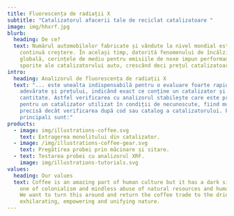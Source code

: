 ```yaml
---
title: Fluorescența de radiații X
subtitle: "Catalizatorul afacerii tale de reciclat catalizatoare "
image: img/hhxrf.jpg
blurb:
  heading: De ce?
  text: Numărul automobilelor fabricate și vândute la nivel mondial este în
    continuă creștere. În același timp, datorită fenomenului de încălzire
    globală, cerințele de mediu pentru emisiile de noxe impun performanțe
    sporite ale catalizatorului auto, crescând deci prețul catalizatoarelor.
intro:
  heading: Analizorul de fluorescența de radiații X
  text: "... este unealta indispensabilă pentru o evaluare foarte rapidă a valorii
    adevărate și prețului, indicând exact ce conține un catalizator și în ce
    cantitate. Astfel verificarea cu analizorul stabilește care este prețul real
    pentru un catalizator utilizat în condiții de necunoscute, fiind mult mai
    precisă decât verificarea după cod sau catalog a catalizatorului. Pașii
    principali sunt:"
products:
  - image: img/illustrations-coffee.svg
    text: Extragerea monolitului din catalizator.
  - image: /img/illustrations-coffee-gear.svg
    text: Pregătirea probei prin măcinare și sitare.
  - text: Testarea probei cu analizorul XRF.
    image: img/illustrations-tutorials.svg
values:
  heading: Our values
  text: Coffee is an amazing part of human culture but it has a dark side too –
    one of colonialism and mindless abuse of natural resources and human lives.
    We want to turn this around and return the coffee trade to the drink’s
    exhilarating, empowering and unifying nature.
---
```

